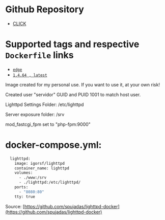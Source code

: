 # Github Repository

- [CLICK](https://github.com/igorferreir4/docker/tree/main/imagens)

# Supported tags and respective `Dockerfile` links

- [`edge`](https://github.com/igorferreir4/docker/blob/main/imagens/lighttpd/1.4.67-edge/Dockerfile.edge)
- [`1.4.64 , latest`](https://github.com/igorferreir4/docker/blob/main/imagens/lighttpd/1.4.64/Dockerfile.stable)

Image created for my personal use.
If you want to use it, at your own risk!

Created user "servidor" GUID and PUID 1001 to match host user.

Lighttpd Settings Folder: /etc/lighttpd

Server exposure folder: /srv

mod_fastcgi_fpm set to "php-fpm:9000"



# docker-compose.yml:
```sh
  lighttpd:
    image: igorsf/lighttpd
    container_name: lighttpd
    volumes:
      - ./www:/srv
      - ./lighttpd:/etc/lighttpd/
    ports:
      - "8080:80"
    tty: true
```


Source: [https://github.com/spujadas/lighttpd-docker](https://github.com/spujadas/lighttpd-docker)
